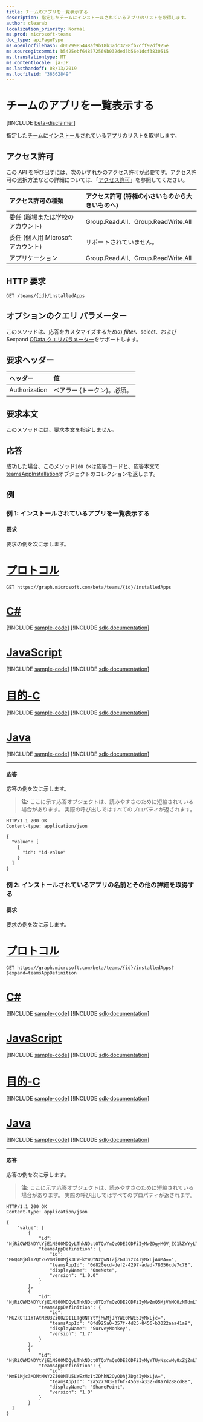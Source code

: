 ```yaml
---
title: チームのアプリを一覧表示する
description: 指定したチームにインストールされているアプリのリストを取得します。
author: clearab
localization_priority: Normal
ms.prod: microsoft-teams
doc_type: apiPageType
ms.openlocfilehash: d0679985448af9b18b32dc3298fb7cff92df925e
ms.sourcegitcommit: b5425ebf648572569b032ded5b56e1dcf3830515
ms.translationtype: MT
ms.contentlocale: ja-JP
ms.lasthandoff: 08/13/2019
ms.locfileid: "36362849"
---
```

# <a name="list-apps-in-team"></a>チームのアプリを一覧表示する

[!INCLUDE [beta-disclaimer](../../includes/beta-disclaimer.md)]

指定した[チーム](../resources/team.md)に[インストールされているアプリ](../resources/teamsappinstallation.md)のリストを取得します。

## <a name="permissions"></a>アクセス許可

この API を呼び出すには、次のいずれかのアクセス許可が必要です。アクセス許可の選択方法などの詳細については、「[アクセス許可](/graph/permissions-reference)」を参照してください。

|アクセス許可の種類      | アクセス許可 (特権の小さいものから大きいものへ)              |
|:--------------------|:---------------------------------------------------------|
|委任 (職場または学校のアカウント) | Group.Read.All、Group.ReadWrite.All    |
|委任 (個人用 Microsoft アカウント) | サポートされていません。    |
|アプリケーション | Group.Read.All、Group.ReadWrite.All  |

## <a name="http-request"></a>HTTP 要求

<!-- { "blockType": "ignored" } -->

```http
GET /teams/{id}/installedApps
```

## <a name="optional-query-parameters"></a>オプションのクエリ パラメーター

このメソッドは、応答をカスタマイズするための $filter、$select、および $expand [OData クエリパラメーター](/graph/query-parameters)をサポートします。

## <a name="request-headers"></a>要求ヘッダー

| ヘッダー       | 値 |
|:---------------|:--------|
| Authorization  | ベアラー {トークン}。必須。  |

## <a name="request-body"></a>要求本文

このメソッドには、要求本文を指定しません。

## <a name="response"></a>応答

成功した場合、このメソッド`200 OK`は応答コードと、応答本文で[teamsAppInstallation](../resources/teamsappinstallation.md)オブジェクトのコレクションを返します。

## <a name="examples"></a>例

### <a name="example-1-list-installed-apps"></a>例 1: インストールされているアプリを一覧表示する

#### <a name="request"></a>要求

要求の例を次に示します。

# <a name="httptabhttp"></a>[プロトコル](#tab/http)
<!-- {
  "blockType": "request",
  "name": "get_installed_teams_apps"
}-->
```http
GET https://graph.microsoft.com/beta/teams/{id}/installedApps
```

# <a name="ctabcsharp"></a>[C#](#tab/csharp)
[!INCLUDE [sample-code](../includes/snippets/csharp/get-installed-teams-apps-csharp-snippets.md)]
[!INCLUDE [sdk-documentation](../includes/snippets/snippets-sdk-documentation-link.md)]

# <a name="javascripttabjavascript"></a>[JavaScript](#tab/javascript)
[!INCLUDE [sample-code](../includes/snippets/javascript/get-installed-teams-apps-javascript-snippets.md)]
[!INCLUDE [sdk-documentation](../includes/snippets/snippets-sdk-documentation-link.md)]

# <a name="objective-ctabobjc"></a>[目的-C](#tab/objc)
[!INCLUDE [sample-code](../includes/snippets/objc/get-installed-teams-apps-objc-snippets.md)]
[!INCLUDE [sdk-documentation](../includes/snippets/snippets-sdk-documentation-link.md)]

# <a name="javatabjava"></a>[Java](#tab/java)
[!INCLUDE [sample-code](../includes/snippets/java/get-installed-teams-apps-java-snippets.md)]
[!INCLUDE [sdk-documentation](../includes/snippets/snippets-sdk-documentation-link.md)]

---

#### <a name="response"></a>応答

応答の例を次に示します。
>**注:** ここに示す応答オブジェクトは、読みやすさのために短縮されている場合があります。 実際の呼び出しではすべてのプロパティが返されます。
<!-- {
  "blockType": "response",
  "name": "get_installed_teams_apps",
  "truncated": true,
  "@odata.type": "microsoft.graph.teamsAppInstallation",
  "isCollection": true
} -->

```http
HTTP/1.1 200 OK
Content-type: application/json

{
  "value": [
    {
      "id": "id-value"
    }
  ]
}
```

### <a name="example-2-get-the-names-and-other-details-of-installed-apps"></a>例 2: インストールされているアプリの名前とその他の詳細を取得する

#### <a name="request"></a>要求

要求の例を次に示します。

# <a name="httptabhttp"></a>[プロトコル](#tab/http)
<!-- {
  "blockType": "request",
  "name": "get_installed_teams_apps_expand"
}-->

```http
GET https://graph.microsoft.com/beta/teams/{id}/installedApps?$expand=teamsAppDefinition
```
# <a name="ctabcsharp"></a>[C#](#tab/csharp)
[!INCLUDE [sample-code](../includes/snippets/csharp/get-installed-teams-apps-expand-csharp-snippets.md)]
[!INCLUDE [sdk-documentation](../includes/snippets/snippets-sdk-documentation-link.md)]

# <a name="javascripttabjavascript"></a>[JavaScript](#tab/javascript)
[!INCLUDE [sample-code](../includes/snippets/javascript/get-installed-teams-apps-expand-javascript-snippets.md)]
[!INCLUDE [sdk-documentation](../includes/snippets/snippets-sdk-documentation-link.md)]

# <a name="objective-ctabobjc"></a>[目的-C](#tab/objc)
[!INCLUDE [sample-code](../includes/snippets/objc/get-installed-teams-apps-expand-objc-snippets.md)]
[!INCLUDE [sdk-documentation](../includes/snippets/snippets-sdk-documentation-link.md)]

# <a name="javatabjava"></a>[Java](#tab/java)
[!INCLUDE [sample-code](../includes/snippets/java/get-installed-teams-apps-expand-java-snippets.md)]
[!INCLUDE [sdk-documentation](../includes/snippets/snippets-sdk-documentation-link.md)]

---


#### <a name="response"></a>応答

応答の例を次に示します。

>**注:** ここに示す応答オブジェクトは、読みやすさのために短縮されている場合があります。 実際の呼び出しではすべてのプロパティが返されます。
<!-- {
  "blockType": "response",
  "name": "get_installed_teams_apps_expand",
  "truncated": true,
  "@odata.type": "microsoft.graph.teamsAppInstallation",
  "isCollection": true
} -->

```http
HTTP/1.1 200 OK
Content-type: application/json

{
    "value": [
        {
            "id": "NjRiOWM3NDYtYjE1NS00MDQyLThkNDctOTQxYmQzODE2ODFiIyMwZDgyMGVjZC1kZWYyLTQyOTctYWRhZC03ODA1NmNkZTdjNzg=",
            "teamsAppDefinition": {
                "id": "MGQ4MjBlY2QtZGVmMi00Mjk3LWFkYWQtNzgwNTZjZGU3Yzc4IyMxLjAuMA==",
                "teamsAppId": "0d820ecd-def2-4297-adad-78056cde7c78",
                "displayName": "OneNote",
                "version": "1.0.0"
            }
        },
        {
            "id": "NjRiOWM3NDYtYjE1NS00MDQyLThkNDctOTQxYmQzODE2ODFiIyMwZmQ5MjVhMC0zNTdmLTRkMjUtODQ1Ni1iMzAyMmFhYTQxYTk=",
            "teamsAppDefinition": {
                "id": "MGZkOTI1YTAtMzU3Zi00ZDI1LTg0NTYtYjMwMjJhYWE0MWE5IyMxLjc=",
                "teamsAppId": "0fd925a0-357f-4d25-8456-b3022aaa41a9",
                "displayName": "SurveyMonkey",
                "version": "1.7"
            }
        },
        {
            "id": "NjRiOWM3NDYtYjE1NS00MDQyLThkNDctOTQxYmQzODE2ODFiIyMyYTUyNzcwMy0xZjZmLTQ1NTktYTMzMi1kOGE3ZDI4OGNkODg=",
            "teamsAppDefinition": {
                "id": "MmE1Mjc3MDMtMWY2Zi00NTU5LWEzMzItZDhhN2QyODhjZDg4IyMxLjA=",
                "teamsAppId": "2a527703-1f6f-4559-a332-d8a7d288cd88",
                "displayName": "SharePoint",
                "version": "1.0"
            }
        }
  ]
}
```

<!-- uuid: 8fcb5dbc-d5aa-4681-8e31-b001d5168d79
2015-10-25 14:57:30 UTC -->
<!--
{
  "type": "#page.annotation",
  "description": "List owners",
  "keywords": "",
  "section": "documentation",
  "tocPath": "",
  "suppressions": [
  ]
}
-->
